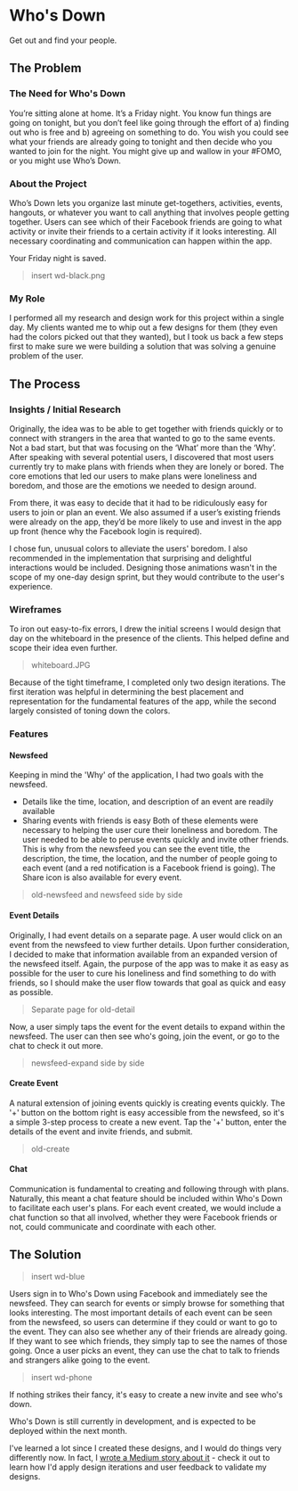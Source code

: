 # Who's Down

Get out and find your people.

## The Problem

### The Need for Who's Down
You’re sitting alone at home. It’s a Friday night. You know fun things are going on tonight, but you don’t feel like going through the effort of a) finding out who is free and b) agreeing on something to do. You wish you could see what your friends are already going to tonight and then decide who you wanted to join for the night. You might give up and wallow in your #FOMO, or you might use Who’s Down.

### About the Project
Who’s Down lets you organize last minute get-togethers, activities, events, hangouts, or whatever you want to call anything that involves people getting together. Users can see which of their Facebook friends are going to what activity or invite their friends to a certain activity if it looks interesting. All necessary coordinating and communication can happen within the app.

Your Friday night is saved.

> insert wd-black.png

### My Role
I performed all my research and design work for this project within a single day. My clients wanted me to whip out a few designs for them (they even had the colors picked out that they wanted), but I took us back a few steps first to make sure we were building a solution that was solving a genuine problem of the user.

## The Process

### Insights / Initial Research
Originally, the idea was to be able to get together with friends quickly or to connect with strangers in the area that wanted to go to the same events. Not a bad start, but that was focusing on the ‘What’ more than the ‘Why’. After speaking with several potential users, I discovered that most users currently try to make plans with friends when they are lonely or bored. The core emotions that led our users to make plans were loneliness and boredom, and those are the emotions we needed to design around.

From there, it was easy to decide that it had to be ridiculously easy for users to join or plan an event. We also assumed if a user’s existing friends were already on the app, they’d be more likely to use and invest in the app up front (hence why the Facebook login is required).

I chose fun, unusual colors to alleviate the users' boredom. I also recommended in the implementation that surprising and delightful interactions would be included. Designing those animations wasn't in the scope of my one-day design sprint, but they would contribute to the user's experience.

### Wireframes
To iron out easy-to-fix errors, I drew the initial screens I would design that day on the whiteboard in the presence of the clients. This helped define and scope their idea even further.

> whiteboard.JPG

Because of the tight timeframe, I completed only two design iterations. The first iteration was helpful in determining the best placement and representation for the fundamental features of the app, while the second largely consisted of toning down the colors.

### Features

#### Newsfeed
Keeping in mind the 'Why' of the application, I had two goals with the newsfeed.
- Details like the time, location, and description of an event are readily available
- Sharing events with friends is easy
Both of these elements were necessary to helping the user cure their loneliness and boredom. The user needed to be able to peruse events quickly and invite other friends. This is why from the newsfeed you can see the event title, the description, the time, the location, and the number of people going to each event (and a red notification is a Facebook friend is going). The Share icon is also available for every event.
> old-newsfeed and newsfeed side by side

#### Event Details
Originally, I had event details on a separate page. A user would click on an event from the newsfeed to view further details. Upon further consideration, I decided to make that information available from an expanded version of the newsfeed itself. Again, the purpose of the app was to make it as easy as possible for the user to cure his loneliness and find something to do with friends, so I should make the user flow towards that goal as quick and easy as possible.
> Separate page for old-detail

Now, a user simply taps the event for the event details to expand within the newsfeed. The user can then see who's going, join the event, or go to the chat to check it out more.
> newsfeed-expand side by side

#### Create Event
A natural extension of joining events quickly is creating events quickly. The '+' button on the bottom right is easy accessible from the newsfeed, so it's a simple 3-step process to create a new event. Tap the '+' button, enter the details of the event and invite friends, and submit.

> old-create

#### Chat
Communication is fundamental to creating and following through with plans. Naturally, this meant a chat feature should be included within Who's Down to facilitate each user's plans. For each event created, we would include a chat function so that all involved, whether they were Facebook friends or not, could communicate and coordinate with each other.

## The Solution
> insert wd-blue

Users sign in to Who's Down using Facebook and immediately see the newsfeed. They can search for events or simply browse for something that looks interesting. The most important details of each event can be seen from the newsfeed, so users can determine if they could or want to go to the event. They can also see whether any of their friends are already going. If they want to see which friends, they simply tap to see the names of those going. Once a user picks an event, they can use the chat to talk to friends and strangers alike going to the event.

> insert wd-phone

If nothing strikes their fancy, it's easy to create a new invite and see who's down.

Who's Down is still currently in development, and is expected to be deployed within the next month.

I've learned a lot since I created these designs, and I would do things very differently now. In fact, I [wrote a Medium story about it](https://medium.com/@aliciadwilkin/rapid-prototyping-for-a-spontaneous-product-5318be822aac) - check it out to learn how I'd apply design iterations and user feedback to validate my designs.

